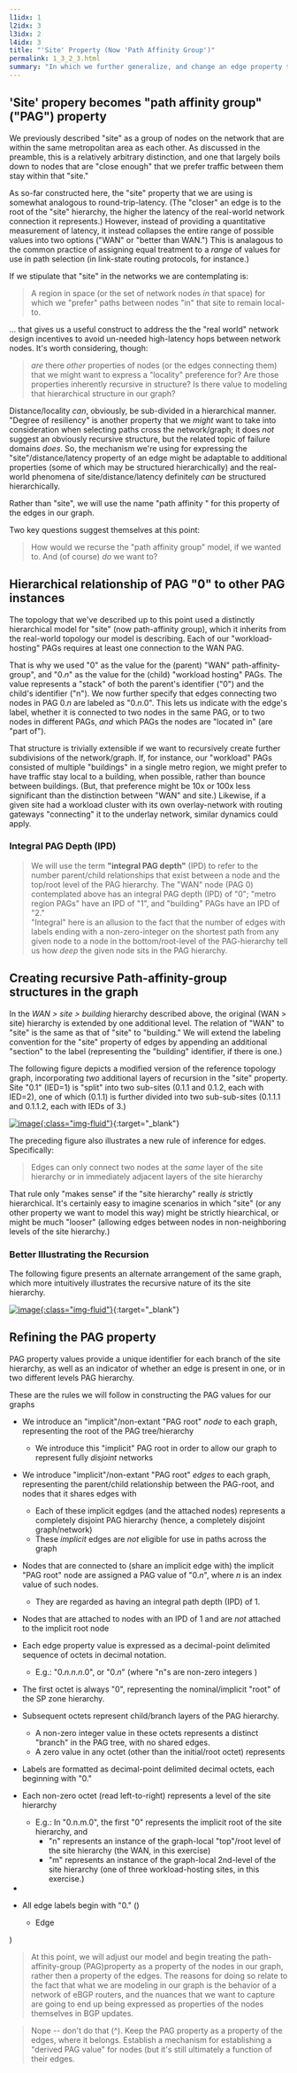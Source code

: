 ```yaml
---
l1idx: 1
l2idx: 3
l3idx: 2
l4idx: 3
title: "'Site' Property (Now 'Path Affinity Group')"
permalink: 1_3_2_3.html
summary: "In which we further generalize, and change an edge property to a node property while we're at it"
---
```


## 'Site' propery becomes "path affinity group" ("PAG") property

We previously described "site" as a group of nodes on the network that are within the same metropolitan area as each other.  As discussed in the preamble, this is a relatively arbitrary distinction, and one that largely boils down to nodes that are "close enough" that we prefer traffic between them stay within that "site."

As so-far constructed here, the "site" property that we are using is somewhat analogous to round-trip-latency.  (The "closer" an edge is to the root of the "site" hierarchy, the higher the latency of the real-world network connection it represents.)   However, instead of providing a quantitative measurement of latency, it instead collapses the entire range of possible values into two options ("WAN" or "better than WAN.")  This is analagous to the common practice of assigning equal treatment to a *range* of values for use in path selection (in link-state routing protocols, for instance.)  

If we stipulate that "site" in the networks we are contemplating is:
> A region in space (or the set of network nodes *in* that space) for which we "prefer" paths between nodes "in" that site to remain local-to.

... that gives us a useful construct to address the the "real world" network design incentives to avoid un-needed high-latency hops between network nodes.  It's worth considering, though: 

> *are* there *other* properties of nodes (or the edges connecting them) that we might want to express a "locality" preference for?  Are those properties inherently recursive in structure?  Is there value to modeling that hierarchical structure in our graph?

Distance/locality *can*, obviously, be sub-divided in a hierarchical manner.   "Degree of resiliency" is another property that we *might* want to take into consideration when selecting paths cross the network/graph; it does *not* suggest an obviously recursive structure, but the related topic of failure domains *does*.  So, the mechanism we're using for expressing the "site"/distance/latency property of an edge might be adaptable to additional properties (some of which may be structured hierarchically) and the real-world phenomena of site/distance/latency definitely *can* be structured hierarchically.

Rather than "site", we will use the name "path affinity " for this property of the edges in our graph.

Two key questions suggest themselves at this point:
> How would we recurse the "path affinity group" model, if we wanted to.  And (of course) *do* we want to?

##  Hierarchical relationship of PAG "0" to other PAG instances

The topology that we've described up to this point used a distinctly hierarchical model for "site" (now path-affinity group), which it inherits from the real-world topology our model is describing.  Each of our "workload-hosting" PAGs requires at least one connection to the WAN PAG.

That is why we used "0" as the value for the (parent) "WAN" path-affinity-group", and "0.*n*" as the value for the (child) "workload hosting" PAGs.  The value represents a "stack" of both the parent's identifier ("0") and the child's identifier ("n").   We now further specify that edges connecting two nodes in PAG 0.*n* are labeled as "0.*n*.0".  This lets us indicate with the edge's label, whether it is connected to two nodes in the same PAG, or to two nodes in different PAGs, *and* which PAGs the nodes are "located in" (are "part of").

That structure is trivially extensible if we want to recursively create further subdivisions of the network/graph.  If, for instance, our "workload" PAGs consisted of multiple "buildings" in a single metro region, we might prefer to have traffic stay local to a building, when possible, rather than bounce between buildings.  (But, that preference might be 10x or 100x less significant than the distinction between "WAN" and site.)  Likewise, if a given site had a workload cluster with its own overlay-network with routing gateways "connecting" it to the underlay network, similar dynamics could apply.

### Integral PAG Depth (IPD)

> We will use the term **"integral PAG depth"** (IPD) to refer to the number parent/child relationships that exist between a node and the top/root level of the PAG hierarchy.  The "WAN" node (PAG 0) contemplated above has an integral PAG  depth (IPD) of "0"; "metro region PAGs" have an IPD of "1", and "building" PAGs have an IPD of "2."  
> "Integral" here is an allusion to the fact that the number of edges with labels ending with a non-zero-integer on the shortest path from any given node to a node in the bottom/root-level of the PAG-hierarchy tell us how *deep* the given node sits in the PAG hierarchy.

## Creating recursive Path-affinity-group structures in the graph

In the *WAN > site > building* hierarchy described above, the original (WAN > site) hierarchy is extended by one additional level.  The relation of "WAN" to "site" is the same as that of "site" to "building."  We will extend the labeling convention for the "site" property of edges by appending an additional "section" to the label (representing the "building" identifier, if there is one.)

The following figure depicts a modified version of the reference topology graph, incorporating *two* additional layers of recursion in the "site" property.  Site "0.1" (IED=1) is "split" into two sub-sites (0.1.1 and 0.1.2, each with IED=2), one of which (0.1.1) is further divided into two sub-sub-sites (0.1.1.1 and 0.1.1.2, each with IEDs of 3.)

[![image](./grphth-13.svg){:class="img-fluid"}](./pages/1/3(ecmp-symmetric)/grphth-13.svg){:target="_blank"}

The preceding figure also illustrates a new rule of inference for edges.  Specifically:

> Edges can only connect two nodes at the *same* layer of the site hierarchy or in immediately adjacent layers of the site hierarchy

That rule only "makes sense" if the "site hierarchy" really *is* strictly hierarchical. It's certainly easy to imagine scenarios in which "site" (or any other property we want to model this way) might be strictly hiearchical, or might be much "looser" (allowing edges between nodes in non-neighboring levels of the site hierarchy.)

### Better Illustrating the Recursion

The following figure presents an alternate arrangement of the same graph, which more intuitively illustrates the recursive nature of its the site hierarchy.

[![image](./grphth-15.svg){:class="img-fluid"}](./grphth-15.svg){:target="_blank"}

## Refining the PAG property

PAG property values provide a unique identifier for each branch of the site hierarchy, as well as an indicator of whether an edge is present in one, or in two different levels PAG hierarchy.

These are the rules we will follow in constructing the PAG values for our graphs
- We introduce an "implicit"/non-extant "PAG root" *node* to each graph, representing the root of the PAG tree/hierarchy
  - We introduce this "implicit" PAG root in order to allow our graph to represent fully *disjoint* networks
- We introduce "implicit"/non-extant "PAG root" *edges* to each graph, representing the parent/child relationship between the PAG-root, and nodes that it shares edges with
  - Each of these implicit egdges (and the attached nodes) represents a completely disjoint PAG hierarchy (hence, a completely disjoint graph/network)
  - These *implicit* edges are *not* eligible for use in paths across the graph
- Nodes that are connected to (share an implicit edge with) the implicit "PAG root" node are assigned a PAG value of "0.*n*", where *n* is an index value of such nodes.
  - They are regarded as having an integral path depth (IPD) of 1.
- Nodes that are attached to nodes with an IPD of 1 and are *not* attached to the implicit root node 



- Each edge property value is expressed as a decimal-point delimited sequence of octets in decimal notation.
  - E.g.:  "0.*n.n.n*.0", or "0.*n*"  (where "n"s are non-zero integers )
- The first octet is always "0", representing the nominal/implicit "root" of the SP zone hierarchy.
- Subsequent octets represent child/branch layers of the PAG hierarchy.
  - A non-zero integer value in these octets represents a distinct "branch" in the PAG tree, with no shared edges.
  - A zero value in any octet (other than the initial/root octet) represents 

- Labels are formatted as decimal-point delimited decimal octets, each beginning with "0."
- Each non-zero octet (read left-to-right) represents a level of the site hierarchy
  - E.g.:  In "0.n.m.0", the first "0" represents the implicit root of the site hierarchy, and
    - "n" represents an instance of the graph-local "top"/root level of the site hierarchy (the WAN, in this exercise)
    - "m" represents an instance of the graph-local 2nd-level of the site hierarchy  (one of three workload-hosting sites, in this exercise.)
-  

- All edge labels begin with "0."  ()
  - Edge





)
> At this point, we will adjust our model and begin treating the path-affinity-group (PAG)property as a property of the nodes in our graph, rather then a property of the edges.   The reasons for doing so relate to the fact that what we are modeling in our graph is the behavior of a network of eBGP routers, and the nuances that we want to capture are going to end up being expressed as properties of the nodes themselves in BGP updates.

>Nope -- don't do that (^).  Keep the PAG property as a property of the edges, where it belongs.  Establish a mechanism for establishing a "derived PAG value" for nodes  (but it's still ultimately a function of their edges.

